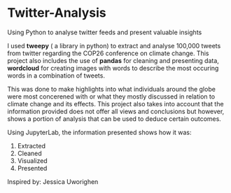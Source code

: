 # Twitter-Analysis
Using Python to analyse twitter feeds and present valuable insights


I used **tweepy** ( a library in python) to extract and analyse 100,000 tweets from twitter regarding the COP26 conference on climate change. This project also includes the use of **pandas** for cleaning and presenting data, **wordcloud** for creating images with words to describe the most occuring words in a combination of tweets. 

This was done to make highlights into what individuals around the globe were most concerened with or what they mostly discussed in relation to climate change and its effects. This project also takes into account that the information provided does not offer all views and conclusions but however, shows a portion of analysis that can be used to deduce certain outcomes.

Using JupyterLab, the information presented shows how it was:
<ol>
  <li>Extracted</li>
  <li>Cleaned</li>
  <li>Visualized</li>
  <li>Presented</li>
  </ol>
  
  
  Inspired by: Jessica Uworighen
